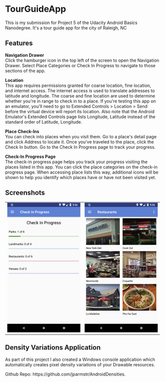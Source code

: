# TourGuideApp
This is my submission for Project 5 of the Udacity Android Basics Nanodegree. It's a tour guide app for the city of Raleigh, NC

<h2>Features</h2>

<b>Navigation Drawer</b><br>
Click the hamburger icon in the top left of the screen to open the Navigation Drawer. Select Place Categories or Check In Progress to navigate to those sections of the app.

<b>Location</b><br>
This app requires permissions granted for coarse location, fine location, and internet access. The internet access is used to translate addresses to latitude and longitude. The coarse and fine location are used to determine whether you\'re in range to check in to a place. If you\'re testing this app on an emulator, you\'ll need to go to Extended Controls > Location > Send before the virtual device will report its location. Also note that the Android Emulator\'s Extended Controls page lists Longitude, Latitude instead of the standard order of Latitude, Longitude.

<b>Place Check-Ins</b><br>
You can check into places when you visit them. Go to a place\'s detail page and click Address to locate it. Once you\'ve traveled to the place, click the Check In button. Go to the Check In Progress page to track your progress.

<b>Check-In Progress Page</b><br>
The check-in progress page helps you track your progress visiting the places listed in this app. You can click the place categories on the check-in progress page. When accessing place lists this way, additional icons will be shown to help you identify which places have or have not been visited yet.

<h2>Screenshots</h2>
<table>
  <tr>
    <td><img src="screenshot1.png"></td>
    <td><img src="screenshot2.png"></td>
  </tr>
</table>
  
<h2>Density Variations Application</h2>
<p>As part of this project I also created a Windows console application which automatically creates pixel density variations of your Drawable resources.</p>
Github Repo: https://github.com/jparmstr/AndroidDensities.
